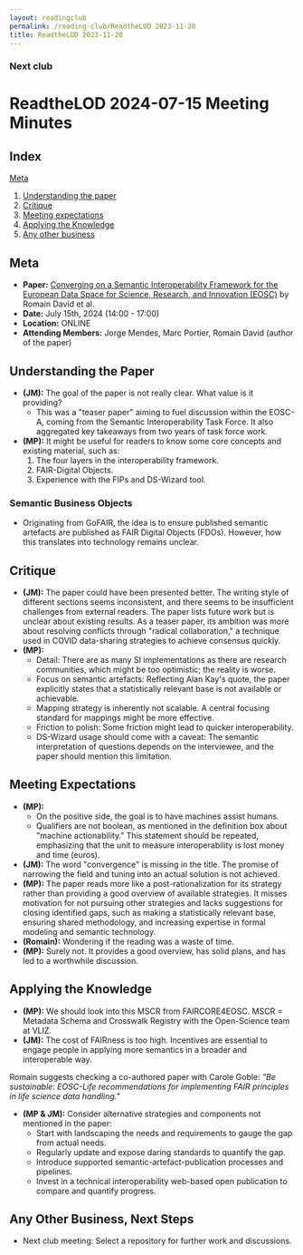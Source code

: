 ```yaml
---
layout: readingclub
permalink: /reading-club/ReadtheLOD 2023-11-20
title: ReadtheLOD 2023-11-20
---
```


### Next club

# ReadtheLOD 2024-07-15 Meeting Minutes

## Index
<a href="#Meta">Meta</a>
1. <a href="#Understanding">Understanding the paper</a>
1. <a href="#Critique">Critique</a>
1. <a href="#Expectations">Meeting expectations</a>
1. <a href="#Application">Applying the Knowledge</a>
1. <a href="#AOB">Any other business</a>


## Meta
- **Paper:** [Converging on a Semantic Interoperability Framework for the European Data Space for Science, Research, and Innovation (EOSC)](https://hal.science/hal-04149754/document) by Romain David et al.
- **Date:** July 15th, 2024 (14:00 - 17:00)
- **Location:** ONLINE
- **Attending Members:** Jorge Mendes, Marc Portier, Romain David (author of the paper)

## Understanding the Paper
- **(JM):** The goal of the paper is not really clear. What value is it providing?
  - This was a "teaser paper" aiming to fuel discussion within the EOSC-A, coming from the Semantic Interoperability Task Force. It also aggregated key takeaways from two years of task force work.
- **(MP):** It might be useful for readers to know some core concepts and existing material, such as:
  1. The four layers in the interoperability framework.
  2. FAIR-Digital Objects.
  3. Experience with the FIPs and DS-Wizard tool.

### Semantic Business Objects
- Originating from GoFAIR, the idea is to ensure published semantic artefacts are published as FAIR Digital Objects (FDOs). However, how this translates into technology remains unclear.

## Critique
- **(JM):** The paper could have been presented better. The writing style of different sections seems inconsistent, and there seems to be insufficient challenges from external readers. The paper lists future work but is unclear about existing results. As a teaser paper, its ambition was more about resolving conflicts through "radical collaboration," a technique used in COVID data-sharing strategies to achieve consensus quickly.
- **(MP):**
  - Detail: There are as many SI implementations as there are research communities, which might be too optimistic; the reality is worse.
  - Focus on semantic artefacts: Reflecting Alan Kay's quote, the paper explicitly states that a statistically relevant base is not available or achievable.
  - Mapping strategy is inherently not scalable. A central focusing standard for mappings might be more effective.
  - Friction to polish: Some friction might lead to quicker interoperability.
  - DS-Wizard usage should come with a caveat: The semantic interpretation of questions depends on the interviewee, and the paper should mention this limitation.

## Meeting Expectations
- **(MP):** 
  - On the positive side, the goal is to have machines assist humans.
  - Qualifiers are not boolean, as mentioned in the definition box about "machine actionability." This statement should be repeated, emphasizing that the unit to measure interoperability is lost money and time (euros).
- **(JM):** The word "convergence" is missing in the title. The promise of narrowing the field and tuning into an actual solution is not achieved.
- **(MP):** The paper reads more like a post-rationalization for its strategy rather than providing a good overview of available strategies. It misses motivation for not pursuing other strategies and lacks suggestions for closing identified gaps, such as making a statistically relevant base, ensuring shared methodology, and increasing expertise in formal modeling and semantic technology.
- **(Romain):** Wondering if the reading was a waste of time.
- **(MP):** Surely not. It provides a good overview, has solid plans, and has led to a worthwhile discussion.

## Applying the Knowledge
- **(MP):** We should look into this MSCR from FAIRCORE4EOSC. MSCR = Metadata Schema and Crosswalk Registry  with the Open-Science team at VLIZ.
- **(JM):** The cost of FAIRness is too high. Incentives are essential to engage people in applying more semantics in a broader and interoperable way.

Romain suggests checking a co-authored paper with Carole Goble: *"Be sustainable: EOSC-Life recommendations for implementing FAIR principles in life science data handling."*
- **(MP & JM):** Consider alternative strategies and components not mentioned in the paper:
  - Start with landscaping the needs and requirements to gauge the gap from actual needs.
  - Regularly update and expose daring standards to quantify the gap.
  - Introduce supported semantic-artefact-publication processes and pipelines.
  - Invest in a technical interoperability web-based open publication to compare and quantify progress.

## Any Other Business, Next Steps
- Next club meeting: Select a repository for further work and discussions.
